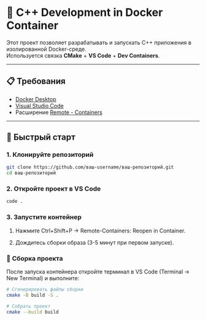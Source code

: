 # 🐋 C++ Development in Docker Container

Этот проект позволяет разрабатывать и запускать C++ приложения в изолированной Docker-среде.  
Используется связка **CMake** + **VS Code** + **Dev Containers**.

---

## 📋 Требования

- [Docker Desktop](https://www.docker.com/products/docker-desktop)
- [Visual Studio Code](https://code.visualstudio.com/)
- Расширение [Remote - Containers](https://marketplace.visualstudio.com/items?itemName=ms-vscode-remote.remote-containers)

---

## 🚀 Быстрый старт

### 1. Клонируйте репозиторий
```bash
git clone https://github.com/ваш-username/ваш-репозиторий.git
cd ваш-репозиторий
```

### **2. Откройте проект в VS Code**
```bash
code .
```
### **3. Запустите контейнер**

1. Нажмите Ctrl+Shift+P → Remote-Containers: Reopen in Container.

2. Дождитесь сборки образа (3-5 минут при первом запуске).
   
### 🔨 **Сборка проекта**

После запуска контейнера откройте терминал в VS Code (Terminal → New Terminal) и выполните:
```bash
# Сгенерировать файлы сборки
cmake -B build -S .

# Собрать проект
cmake --build build
```

